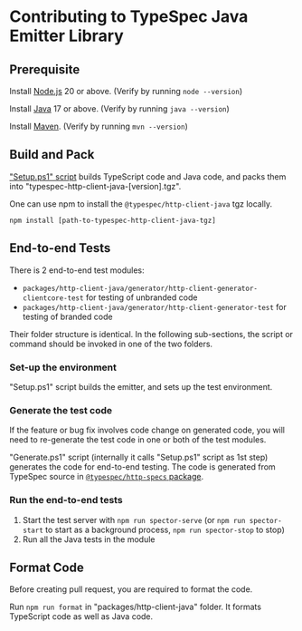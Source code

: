 # Contributing to TypeSpec Java Emitter Library

## Prerequisite

Install [Node.js](https://nodejs.org/) 20 or above. (Verify by running `node --version`)

Install [Java](https://docs.microsoft.com/java/openjdk/download) 17 or above. (Verify by running `java --version`)

Install [Maven](https://maven.apache.org/download.cgi). (Verify by running `mvn --version`)

## Build and Pack

["Setup.ps1" script](https://github.com/microsoft/typespec/blob/main/packages/http-client-java/Setup.ps1) builds TypeScript code and Java code, and packs them into "typespec-http-client-java-[version].tgz".

One can use npm to install the `@typespec/http-client-java` tgz locally.

```
npm install [path-to-typespec-http-client-java-tgz]
```

## End-to-end Tests

There is 2 end-to-end test modules:

- `packages/http-client-java/generator/http-client-generator-clientcore-test` for testing of unbranded code
- `packages/http-client-java/generator/http-client-generator-test` for testing of branded code

Their folder structure is identical. In the following sub-sections, the script or command should be invoked in one of the two folders.

### Set-up the environment

"Setup.ps1" script builds the emitter, and sets up the test environment.

### Generate the test code

If the feature or bug fix involves code change on generated code, you will need to re-generate the test code in one or both of the test modules.

"Generate.ps1" script (internally it calls "Setup.ps1" script as 1st step) generates the code for end-to-end testing.
The code is generated from TypeSpec source in [`@typespec/http-specs` package](https://www.npmjs.com/package/@typespec/http-specs).

### Run the end-to-end tests

1. Start the test server with `npm run spector-serve` (or `npm run spector-start` to start as a background process, `npm run spector-stop` to stop)
2. Run all the Java tests in the module

## Format Code

Before creating pull request, you are required to format the code.

Run `npm run format` in "packages/http-client-java" folder.
It formats TypeScript code as well as Java code.
